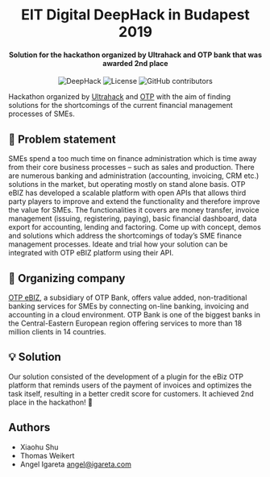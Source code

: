 <h1 align="center">EIT Digital DeepHack in Budapest 2019</h1>
<h4 align="center">Solution for the hackathon organized by Ultrahack and OTP bank that was awarded 2nd place</h4>

<p align="center">
  <img alt="DeepHack" src="https://img.shields.io/badge/EIT%20Digital-DeepHack-red?style=flat-square" />  
  <img alt="License" src="https://img.shields.io/github/license/angeligareta/EITBudapestHack2019?style=flat-square" />
  <img alt="GitHub contributors" src="https://img.shields.io/github/contributors/angeligareta/EITBudapestHack2019?style=flat-square" />
</p>

Hackathon organized by [Ultrahack](https://ultrahack.org/budapesthack2019) and [OTP](https://www.otpbank.hu/portal/hu/Maganszemelyek) with the aim of finding solutions for the shortcomings of the current financial management processes of SMEs. 

## 🤔 Problem statement
SMEs spend a too much time on finance administration which is time away from their core business processes – such as sales and production. There are numerous banking and administration (accounting, invoicing, CRM etc.) solutions in the market, but operating mostly on stand alone basis. OTP eBIZ has developed a scalable platform with open APIs that allows third party players to improve and extend the functionality and therefore improve the value for SMEs. The functionalities it covers are money transfer, invoice management (issuing, registering, paying), basic financial dashboard, data export for accounting, lending and factoring. Come up with concept, demos and solutions which address the shortcomings of today’s SME finance management processes. Ideate and trial how your solution can be integrated with OTP eBIZ platform using their API.

## 🏢 Organizing company
[OTP eBIZ](https://docs.ebizplatform.com/?version=latest), a subsidiary of OTP Bank, offers value added, non-traditional banking services for SMEs by connecting on-line banking, invoicing and accounting in a cloud environment. OTP Bank is one of the biggest banks in the Central-Eastern European region offering services to more than 18 million clients in 14 countries. 

## 💡 Solution

Our solution consisted of the development of a plugin for the eBiz OTP platform that reminds users of the payment of invoices and optimizes the task itself, resulting in a better credit score for customers. It achieved 2nd place in the hackathon! 🥇

## Authors
- Xiaohu Shu 
- Thomas Weikert
- Angel Igareta [angel@igareta.com](mailto:angel@igareta.com) 

